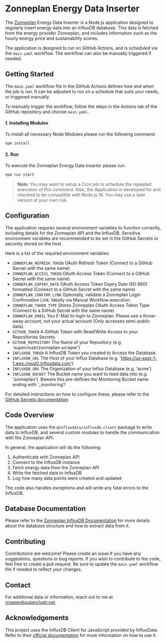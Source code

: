 # Zonneplan Energy Data Inserter

The [Zonneplan](https://www.zonneplan.nl/) Energy Data Inserter is a Node.js application designed to regularly insert energy data into an InfluxDB database. This data is fetched from the energy provider Zonneplan, and includes information such as the hourly energy price and sustainability scores.

The application is designed to run on GitHub Actions, and is scheduled via the `main.yaml` workflow. The workflow can also be manually triggered if needed.

## Getting Started

The `main.yaml` workflow file in the GitHub Actions defines how and when the job is run. It can be adjusted to run on a schedule that suits your needs, or triggered manually. 

To manually trigger the workflow, follow the steps in the Actions tab of the GitHub repository and choose `main.yaml`.

#### 1. Installing Modules
To install all necessary Node Modules please run the following command:

```bash
npm install
```

#### 2. Run
To execute the Zonneplan Energy Data Inserter please run:

```bash
npm run start
```

> **Note**: You may want to setup a Cron job to schedule the repeated execution of this command. Also, the Application is developed for and checked to be compatible with Node.js 18. You may use a later version at your own risk.

## Configuration

The application requires several environment variables to function correctly, including details for the Zonneplan API and the InfluxDB. Sensitive environment variables are recommended to be set in the GitHub Secrets or securely stored on the host.

Here is a list of the required environment variables:

- `ZONNEPLAN_REFRESH_TOKEN` OAuth Refresh Token (Connect to a GitHub Secret with the same name)
- `ZONNEPLAN_ACCESS_TOKEN` OAuth Access Token (Connect to a GitHub Secret with the same name)
- `ZONNEPLAN_EXPIRY_DATE` OAuth Access Token Expiry Date ISO 8601 formatted (Connect to a GitHub Secret with the same name)
- `ZONNEPLAN_CONFIRM_LINK` Optionally, validate a Zonneplan Login Confirmation Link. Ideally via Manual Workflow execution.
- `ZONNEPLAN_TOKEN_TYPE` Stores Zonneplan OAuth Access Token Type (Connect to a GitHub Secret with the same name)
- `ZONNEPLAN_EMAIL` You E-Mail to login to Zonneplan. Please use a throw-away account, not your actual account (Only accesses semi-public data).
- `GITHUB_TOKEN` A GitHub Token with Read/Write Access to your Repositories Secrets.
- `GITHUB_REPOSITORY` The Name of your Repository (e.g. 'superclustr/zonneplan-scraper')
- `INFLUXDB_TOKEN` A InfluxDB Token you created to Access the Database.
- `INFLUXDB_URL` The Host of your Influx Database (e.g. 'https://us-east-1-1.aws.cloud2.influxdata.com')
- `INFLUXDB_ORG` The Organization of your Influx Database (e.g. 'acme')
- `INFLUXDB_BUCKET` The Bucket name you want to feed data into (e.g. 'zonneplan'). Beware this pre-defines the Monitoring Bucket name ending with '_monitoring'!

For detailed instructions on how to configure these, please refer to the [GitHub Secrets documentation](https://docs.github.com/en/actions/security-guides/encrypted-secrets).

## Code Overview

The application uses the `@influxdata/influxdb-client` package to write data to InfluxDB, and several custom modules to handle the communication with the Zonneplan API.

In general, the application will do the following:

1. Authenticate with Zonneplan API
2. Connect to the InfluxDB instance
3. Fetch energy data from the Zonneplan API
4. Write the fetched data to InfluxDB
5. Log how many data points were created and updated

The code also handles exceptions and will write any fatal errors to the InfluxDB.

## Database Documentation

Please refer to the [Zonneplan InfluxDB Documentation](./docs/database_documentation.md) for more details about the database structure and how to extract data from it.

## Contributing

Contributions are welcome! Please create an issue if you have any suggestions, questions or bug reports. If you wish to contribute to the code, feel free to create a pull request. Be sure to update the `main.yaml` workflow file if needed to reflect your changes.

## Contact

For additional data or information, reach out to me at rroeper@superclustr.net.

## Acknowledgements

This project uses the InfluxDB Client for JavaScript provided by InfluxData. Refer to their [official documentation](https://www.influxdata.com/blog/getting-started-with-influxdb-and-nodejs/) for more information on how to use it.
